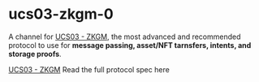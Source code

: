 ucs03-zkgm-0
============

A channel for [UCS03 - ZKGM](/ucs/03), the most advanced and recommended protocol to use for **message passing, asset/NFT tarnsfers, intents, and storage proofs**.

[UCS03 - ZKGM](/ucs/03/) Read the full protocol spec here
